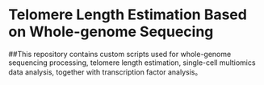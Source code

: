 # Telomere Length Estimation Based on Whole-genome Sequecing

##This repository contains custom scripts used for whole-genome sequencing processing, telomere length estimation, single-cell multiomics data analysis, together with transcription factor analysis。
